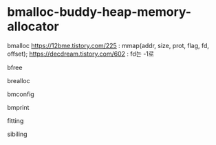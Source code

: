 # bmalloc-buddy-heap-memory-allocator

bmalloc
https://12bme.tistory.com/225 : mmap(addr, size, prot, flag, fd, offset); 
https://decdream.tistory.com/602 : fd는 -1로

bfree

brealloc


bmconfig

bmprint


fitting


sibiling
